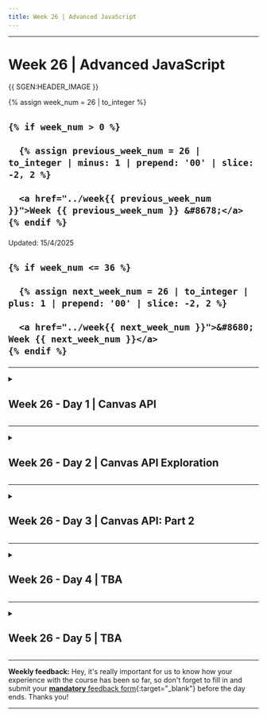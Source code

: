 ```yaml
---
title: Week 26 | Advanced JavaScript
---
```


<hr class="mb-0">

<h1 id="{{ Week 26-Advanced JavaScript | slugify }}">
  <span class="week-prefix">Week 26 |</span> Advanced JavaScript
</h1>

{{ SGEN:HEADER_IMAGE }}

<div class="week-controls">

  {% assign week_num = 26 | to_integer %}

  <h2 class="week-controls__previous_week">

    {% if week_num > 0 %}

      {% assign previous_week_num = 26 | to_integer | minus: 1 | prepend: '00' | slice: -2, 2 %}

      <a href="../week{{ previous_week_num }}">Week {{ previous_week_num }} &#8678;</a>
    {% endif %}

  </h2>

  <span>Updated: 15/4/2025</span>

  <h2 class="week-controls__next_week">

    {% if week_num <= 36 %}

      {% assign next_week_num = 26 | to_integer | plus: 1 | prepend: '00' | slice: -2, 2 %}

      <a href="../week{{ next_week_num }}">&#8680; Week {{ next_week_num }}</a>
    {% endif %}

  </h2>

</div>

---

<!-- Week 26 - Day 1 | Canvas API -->
<details markdown="1">
  <summary>
    <h2>
      <span class="summary-day">Week 26 - Day 1</span> | Canvas API</h2>
  </summary>

### Schedule

  - **Watch the lectures**
  - **Study the suggested material**
  - **Practice on the topics and share your questions**

### Study Plan

  Your instructor will share the video lectures with you. Here are the topics covered:

  - **Canvas API**

  You can find the lecture code [here](https://github.com/in-tech-gration/WDX-180/blob/main/curriculum/week26/assets/canvas.html){:target="_blank"}

  **Lecture Notes & Questions:**

  **References & Resources:**

  - [**CanvasRenderingContext2D**](https://developer.mozilla.org/en-US/docs/Web/API/CanvasRenderingContext2D){:target="_blank"}  
    - [**fillRect**](https://developer.mozilla.org/en-US/docs/Web/API/CanvasRenderingContext2D/fillRect){:target="_blank"}  
    - [**clearRect**](https://developer.mozilla.org/en-US/docs/Web/API/CanvasRenderingContext2D/clearRect){:target="_blank"}  
    - [**arc()**](https://developer.mozilla.org/en-US/docs/Web/API/CanvasRenderingContext2D/arc){:target="_blank"}  
    - *more to explore...*  
  - The Photoshop clone built with Canvas API: [photopea](https://www.photopea.com/){:target="_blank"}

<!-- Summary -->

### Exercises

  - Draw the Jamaica flag  
  - Draw a Pacman figure  
  - Combine Media API + Canvas API to track video progress/playtime

  **IMPORTANT:** Make sure to complete all the tasks found in the **daily Progress Sheet** and update the sheet accordingly. Once you've updated the sheet, don't forget to `commit` and `push`. The progress draft sheet for this day is: **/user/week26/progress/progress.draft.w26.d01.csv**

  You should **NEVER** update the `draft` sheets directly, but rather work on a copy of them according to the instructions [found here](../week01/resources/PROGRESS-WORKFLOW.md).


<!-- Extra Resources -->

<!-- Sources and Attributions -->
  
</details>

<hr class="mt-1">

<!-- Week 26 - Day 2 | Canvas API Exploration -->
<details markdown="1">
  <summary>
    <h2>
      <span class="summary-day">Week 26 - Day 2</span> | Canvas API Exploration</h2>
  </summary>

### Schedule

  - **Study the suggested material**
  - **Practice on the topics and share your questions**

### Study Plan

  - Today is Canvas API exploration day. Make sure to work on the tasks and challenges that we came up with yesterday and explore new ways to use the Canvas API. Here's a repo with lots of cool resources and demos: [Awesome Canvas](https://github.com/raphamorim/awesome-canvas){:target="_blank"}

  - Some highlights:
    - [30.000 particles](https://codepen.io/soulwire/full/DdGRYG){:target="_blank"}
    - [Inception](https://raphamorim.io/canvas-experiments/inception){:target="_blank"}
    - [Pirates love daisies](https://pirateslovedaisies.com/){:target="_blank"} (game)

  **Have fun and share your experience (bugs and frustrations included)!** 

  **`npm install virus`**

  `npm` now hosts more than 2.4 million packages! So many npm packages, so many things to worry about! Here are a couple of ways to check the integrity, safety and reliability for npm packages, both for Node and JavaScript:

  - 1) Install [npq](https://www.npmjs.com/package/npq){:target="_blank"} and run checks before installing: `npq install react`

  ![](./assets/npm.sec.npq.jpg)

  - 2) Check for the health of an npm package in [here](https://snyk.io/advisor/){:target="_blank"}. [Example](https://snyk.io/advisor/npm-package/react-smooth-range-input){:target="_blank"}

  - 3) Install [snyk](https://www.npmjs.com/package/snyk){:target="_blank"} and run some tests using `snyk test`

  ![](./assets/npm.sec.snyk.jpg)

<!-- Summary -->

<!-- Exercises -->

<!-- Extra Resources -->

<!-- Sources and Attributions -->
  
</details>

<hr class="mt-1">

<!-- Week 26 - Day 3 | Canvas API: Part 2 -->
<details markdown="1">
  <summary>
    <h2>
      <span class="summary-day">Week 26 - Day 3</span> | Canvas API: Part 2</h2>
  </summary>

### Schedule

  - **Watch the lectures**
  - **Study the suggested material**
  - **Practice on the topics and share your questions**

### Study Plan

  Your instructor will share the video lectures with you. Here are the topics covered:

  - Canvas API: Part 2

  You can find the lecture code [here](https://github.com/in-tech-gration/WDX-180/tree/main/curriculum/week26/assets/day03/code){:target="_blank"} and other resources (diagrams, etc.) [here](https://github.com/in-tech-gration/WDX-180/tree/main/curriculum/week26/assets/day03){:target="_blank"}.

  **Questions**

  - *Can we name elements of a drawing and then manipulate them?*  
    - Unfortunately we do not have a built in solution for this one. *(Let us know if you find out about something that exists)*  
    - This is a good case for a group challenge  
  - *What gets saved when we use the canvas state() method?*  
    - [**save()**](https://developer.mozilla.org/en-US/docs/Web/API/CanvasRenderingContext2D/save#the_drawing_state){:target="_blank"}

  **References & Resources:**

  - [**https://web.dev/**](https://web.dev/){:target="_blank"}  
    - **Search for “canvas” related terms, e.g.** *canvas pixels, canvas responsive*  
  - [**Canvas API**](https://html.spec.whatwg.org/multipage/canvas.html#2dcontext){:target="_blank"}  
  - [**A Stack (LIFO: Last-in-first-out) data structure**](https://media.geeksforgeeks.org/wp-content/uploads/20231130114919/LIFO-Operations-in-stack.jpg){:target="_blank"} *(like the Canvas save()/restore())*  
    - [*https://www.geeksforgeeks.org/lifo-principle-in-stack/*](https://www.geeksforgeeks.org/lifo-principle-in-stack/){:target="_blank"}  
    - [Stacks: a LIFO data structure](https://www.youtube.com/watch?v=5JQxVmQFFHE){:target="_blank"}  
  - Animation: [`requestAnimationFrame` + `cancelAnimationFrame`](https://developer.mozilla.org/en-US/docs/Web/API/Canvas_API/Tutorial/Basic_animations){:target="_blank"}
  - [`save` + `restore`](https://developer.mozilla.org/en-US/docs/Web/API/Canvas_API/Tutorial/Transformations#saving_and_restoring_state){:target="_blank"}
  - Search for a **safe and reliable** ruler measurement extension  
    - Check: [https://chromewebstore.google.com/detail/fkfkjailjcijmghkonghlclbjkopjbgh](https://chromewebstore.google.com/detail/fkfkjailjcijmghkonghlclbjkopjbgh){:target="_blank"}  
  - [The Luna UI devTools thingy](https://luna.liriliri.io/?path=/story/dom-highlighter--dom-highlighter){:target="_blank"}  
  - [pseudo-3D engine for canvas & SVG](https://zzz.dog/){:target="_blank"}  
  - [Heatmap example](https://static.wingify.com/gcp/uploads/sites/3/2019/03/Img-1-1.png){:target="_blank"}  
  - [Mary’s Quiz version](https://java-script-questions-quiz.vercel.app/){:target="_blank"}  
  - [Leon’s canvas experiments](https://33ad77cc-69f8-4684-9651-33b717238480-00-28p9kelvg9uxl.worf.replit.dev/){:target="_blank"}  
  - [Fabric.js](http://Fabric.js){:target="_blank"}  
    - A library that allows you to select specific shapes or canvas elements and manipulate.  
  - [https://p5js.org/](https://p5js.org/){:target="_blank"} (Just check this out\!)  
    - Make sure to bookmark: [Coding Train](https://www.youtube.com/channel/UCvjgXvBlbQiydffZU7m1_aw){:target="_blank"}  
      - Make sure to read [**The Nature of Code**](https://natureofcode.com/){:target="_blank"}  
  - [A face detection library in 200 lines of JavaScript](https://github.com/nenadmarkus/picojs){:target="_blank"}  
  - **Web Dev niche:**  
    - **3D: [https://bruno-simon.com](https://bruno-simon.com){:target="_blank"}**  
    - **Canvas API: [https://photopea.com](https://photopea.com){:target="_blank"}**  
  - **Mary Rose Cook**  
    - [**Mary Live Codes A JavaScript Game From Scratch – Mary Rose Cook / Front-Trends 2014**](https://www.youtube.com/watch?v=hbKN-9o5_Z0){:target="_blank"} **(<= this video is pure gold)**  
    - [Git from the inside out](https://maryrosecook.com/blog/post/git-from-the-inside-out){:target="_blank"}  
    - [Git implemented (and annotated) in JS](http://gitlet.maryrosecook.com/docs/gitlet.html){:target="_blank"}  
  - Canvas Series: [Part 1](https://davidmatthew.ie/the-canvas-api-part-1-the-background/){:target="_blank"}, [Part 2](https://davidmatthew.ie/the-canvas-api-part-2-basic-shapes-and-the-2d-context/){:target="_blank"}, [Part 3](https://davidmatthew.ie/the-canvas-api-part-3-a-retina-ready-responsive-canvas/){:target="_blank"}, [Part 4](https://davidmatthew.ie/the-canvas-api-part-4-points-paths-and-colours/){:target="_blank"}

<!-- Summary -->

### Exercises

  - Draw the [Jamaican flag](https://github.com/in-tech-gration/WDX-180/blob/main/curriculum/week26/assets/day03/exercises/Jamaica.jpg){:target="_blank"} and a [Pac-man figure](https://github.com/in-tech-gration/WDX-180/blob/main/curriculum/week26/assets/day03/exercises/PACMAN.jpg){:target="_blank"} using Canvas API!
  - Let’s learn about how Canvas pixels actually behave on different screen sizes and especially when the screen compresses/squeezes the canvas  
  - Build an API that allows us to select and manipulate canvas elements  
  - Draw a chessboard using Canvas and loops  
  - Explore [Canvas Transformations](https://developer.mozilla.org/en-US/docs/Web/API/Canvas_API/Tutorial/Transformations){:target="_blank"}  
  - Combine `requestAnimationFrame` with events (e.g. arrow button presses)

  **IMPORTANT:** Make sure to complete all the tasks found in the **daily Progress Sheet** and update the sheet accordingly. Once you've updated the sheet, don't forget to `commit` and `push`. The progress draft sheet for this day is: **/user/week26/progress/progress.draft.w26.d03.csv**

  You should **NEVER** update the `draft` sheets directly, but rather work on a copy of them according to the instructions [found here](../week01/resources/PROGRESS-WORKFLOW.md).


<!-- Extra Resources -->

<!-- Sources and Attributions -->
  
</details>

<hr class="mt-1">

<!-- Week 26 - Day 4 | TBA -->
<details markdown="1">
  <summary>
    <h2>
      <span class="summary-day">Week 26 - Day 4</span> | TBA</h2>
  </summary>

### Schedule

  - **Study the suggested material**
  - **Practice on the topics and share your questions**

<!-- Study Plan -->

<!-- Summary -->

<!-- Exercises -->

<!-- Extra Resources -->

<!-- Sources and Attributions -->
  
</details>

<hr class="mt-1">

<!-- Week 26 - Day 5 | TBA -->
<details markdown="1">
  <summary>
    <h2>
      <span class="summary-day">Week 26 - Day 5</span> | TBA</h2>
  </summary>

### Schedule

  - **Watch the lectures**
  - **Study the suggested material**
  - **Practice on the topics and share your questions**

### Study Plan

  Your instructor will share the video lectures with you. Here are the topics covered:

  - **Part 1:** 
  - **Part 2:**

  You can find the lecture code [here](){:target="_blank"}

  **Lecture Notes & Questions:**

  **References & Resources:**

<!-- Summary -->

<!-- Exercises -->

### Extra Resources

  ---



  _Photo by []()_


<!-- Sources and Attributions -->
  
</details>


<hr class="mt-1">

**Weekly feedback:** Hey, it's really important for us to know how your experience with the course has been so far, so don't forget to fill in and submit your [**mandatory** feedback form](https://forms.gle/S6Zg3bbS2uuwsSZF9){:target="_blank"} before the day ends. Thanks you!



---

<!-- COMMENTS: -->
<script src="https://utteranc.es/client.js"
  repo="in-tech-gration/WDX-180"
  issue-term="pathname"
  theme="github-dark"
  crossorigin="anonymous"
  async>
</script>